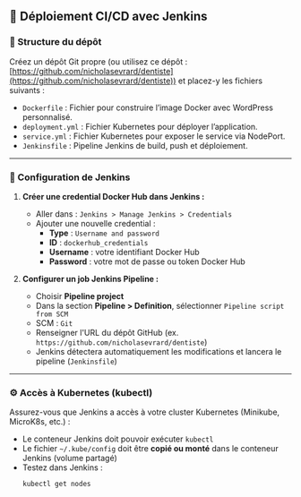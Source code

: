 ## 🚀 Déploiement CI/CD avec Jenkins

### 📁 Structure du dépôt

Créez un dépôt Git propre (ou utilisez ce dépôt : [https://github.com/nicholasevrard/dentiste](https://github.com/nicholasevrard/dentiste)) et placez-y les fichiers suivants :

- `Dockerfile` : Fichier pour construire l’image Docker avec WordPress personnalisé.
- `deployment.yml` : Fichier Kubernetes pour déployer l’application.
- `service.yml` : Fichier Kubernetes pour exposer le service via NodePort.
- `Jenkinsfile` : Pipeline Jenkins de build, push et déploiement.

---

### 🔐 Configuration de Jenkins

1. **Créer une credential Docker Hub dans Jenkins :**
   - Aller dans : `Jenkins > Manage Jenkins > Credentials`
   - Ajouter une nouvelle credential :
     - **Type** : `Username and password`
     - **ID** : `dockerhub_credentials`
     - **Username** : votre identifiant Docker Hub
     - **Password** : votre mot de passe ou token Docker Hub

2. **Configurer un job Jenkins Pipeline :**
   - Choisir **Pipeline project**
   - Dans la section **Pipeline > Definition**, sélectionner `Pipeline script from SCM`
   - SCM : `Git`
   - Renseigner l'URL du dépôt GitHub (ex. `https://github.com/nicholasevrard/dentiste`)
   - Jenkins détectera automatiquement les modifications et lancera le pipeline (`Jenkinsfile`)

---

### ⚙️ Accès à Kubernetes (kubectl)

Assurez-vous que Jenkins a accès à votre cluster Kubernetes (Minikube, MicroK8s, etc.) :

- Le conteneur Jenkins doit pouvoir exécuter `kubectl`
- Le fichier `~/.kube/config` doit être **copié ou monté** dans le conteneur Jenkins (volume partagé)
- Testez dans Jenkins :  
  ```bash
  kubectl get nodes

